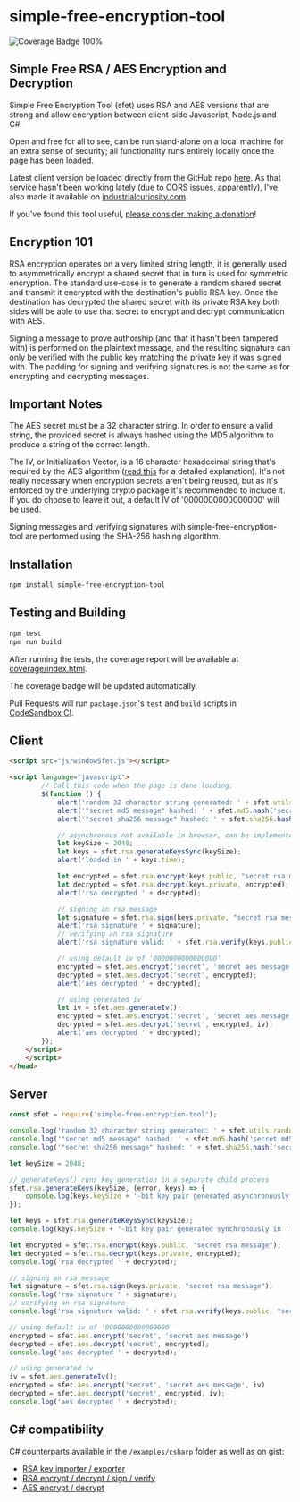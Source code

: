 # simple-free-encryption-tool

![Coverage Badge 100%](https://img.shields.io/badge/Coverage-100%25-83A603.svg?color=black&prefix=![](https://img.shields.io/badge/Coverage-100%25-83A603.svg?color=black&prefix=$coverage$))

## Simple Free RSA / AES Encryption and Decryption

Simple Free Encryption Tool (sfet) uses RSA and AES versions that are strong and allow encryption between client-side Javascript, Node.js and C#.

Open and free for all to see, can be run stand-alone on a local machine for an extra sense of security; all functionality runs entirely locally once the page has been loaded.

Latest client version be loaded directly from the GitHub repo [here](http://htmlpreview.github.io/?https://github.com/therightstuff/simple-free-encryption-tool/blob/master/dist/index.html).
As that service hasn't been working lately (due to CORS issues, apparently), I've also made it available on [industrialcuriosity.com](https://industrialcuriosity.com/sfet).

If you've found this tool useful, [please consider making a donation](https://www.industrialcuriosity.com/p/donate.html)!

## Encryption 101

RSA encryption operates on a very limited string length, it is generally used to asymmetrically encrypt a shared secret that in turn is used for symmetric encryption. The standard use-case is to generate a random shared secret and transmit it encrypted with the destination's public RSA key. Once the destination has decrypted the shared secret with its private RSA key both sides will be able to use that secret to encrypt and decrypt communication with AES.

Signing a message to prove authorship (and that it hasn't been tampered with) is performed on the plaintext message, and the resulting signature can only be verified with the public key matching the private key it was signed with. The padding for signing and verifying signatures is not the same as for encrypting and decrypting messages.

## Important Notes

The AES secret must be a 32 character string. In order to ensure a valid string, the provided secret is always hashed using the MD5 algorithm to produce a string of the correct length.

The IV, or Initialization Vector, is a 16 character hexadecimal string that's required by the AES algorithm ([read this](https://crypto.stackexchange.com/questions/3965/what-is-the-main-difference-between-a-key-an-iv-and-a-nonce) for a detailed explanation). It's not really necessary when encryption secrets aren't being reused, but as it's enforced by the underlying crypto package it's recommended to include it. If you do choose to leave it out, a default IV of '0000000000000000' will be used.

Signing messages and verifying signatures with simple-free-encryption-tool are performed using the SHA-256 hashing algorithm.

## Installation

```bash
npm install simple-free-encryption-tool
```

## Testing and Building

```bash
npm test
npm run build
```

After running the tests, the coverage report will be available at [coverage/index.html](./coverage/index.html).

The coverage badge will be updated automatically.

Pull Requests will run `package.json`'s `test` and `build` scripts in [CodeSandbox CI](https://codesandbox.io/docs/ci).

## Client

```html
<script src="js/windowSfet.js"></script>

<script language="javascript">
        // Call this code when the page is done loading.
        $(function () {
            alert('random 32 character string generated: ' + sfet.utils.randomstring.generate(32));
            alert('"secret md5 message" hashed: ' + sfet.md5.hash('secret md5 message'));
            alert('"secret sha256 message" hashed: ' + sfet.sha256.hash('secret sha256 message'));

            // asynchronous not available in browser, can be implemented using HTML5 Worker class
            let keySize = 2048;
            let keys = sfet.rsa.generateKeysSync(keySize);
            alert('loaded in ' + keys.time);

            let encrypted = sfet.rsa.encrypt(keys.public, "secret rsa message");
            let decrypted = sfet.rsa.decrypt(keys.private, encrypted);
            alert('rsa decrypted ' + decrypted);

            // signing an rsa message
            let signature = sfet.rsa.sign(keys.private, "secret rsa message");
            alert('rsa signature ' + signature);
            // verifying an rsa signature
            alert('rsa signature valid: ' + sfet.rsa.verify(keys.public, "secret rsa message", signature))

            // using default iv of '0000000000000000'
            encrypted = sfet.aes.encrypt('secret', 'secret aes message')
            decrypted = sfet.aes.decrypt('secret', encrypted);
            alert('aes decrypted ' + decrypted);

            // using generated iv
            let iv = sfet.aes.generateIv();
            encrypted = sfet.aes.encrypt('secret', 'secret aes message', iv)
            decrypted = sfet.aes.decrypt('secret', encrypted, iv);
            alert('aes decrypted ' + decrypted);
        });
    </script>
    </script>
</head>
```

## Server

```javascript
const sfet = require('simple-free-encryption-tool');

console.log('random 32 character string generated: ' + sfet.utils.randomstring.generate(32));
console.log('"secret md5 message" hashed: ' + sfet.md5.hash('secret md5 message'));
console.log('"secret sha256 message" hashed: ' + sfet.sha256.hash('secret sha256 message'));

let keySize = 2048;

// generateKeys() runs key generation in a separate child process
sfet.rsa.generateKeys(keySize, (error, keys) => {
    console.log(keys.keySize + '-bit key pair generated asynchronously in ' + keys.time + 'ms');
});

let keys = sfet.rsa.generateKeysSync(keySize);
console.log(keys.keySize + '-bit key pair generated synchronously in ' + keys.time + 'ms');

let encrypted = sfet.rsa.encrypt(keys.public, "secret rsa message");
let decrypted = sfet.rsa.decrypt(keys.private, encrypted);
console.log('rsa decrypted ' + decrypted);

// signing an rsa message
let signature = sfet.rsa.sign(keys.private, "secret rsa message");
console.log('rsa signature ' + signature);
// verifying an rsa signature
console.log('rsa signature valid: ' + sfet.rsa.verify(keys.public, "secret rsa message", signature))

// using default iv of '0000000000000000'
encrypted = sfet.aes.encrypt('secret', 'secret aes message')
decrypted = sfet.aes.decrypt('secret', encrypted);
console.log('aes decrypted ' + decrypted);

// using generated iv
iv = sfet.aes.generateIv();
encrypted = sfet.aes.encrypt('secret', 'secret aes message', iv)
decrypted = sfet.aes.decrypt('secret', encrypted, iv);
console.log('aes decrypted ' + decrypted);
```

## C# compatibility

C# counterparts available in the `/examples/csharp` folder as well as on gist:

* [RSA key importer / exporter](https://gist.github.com/therightstuff/aa65356e95f8d0aae888e9f61aa29414)
* [RSA encrypt / decrypt / sign / verify](https://gist.github.com/therightstuff/4db89368887dba2fe8935b2fb329f5aa)
* [AES encrypt / decrypt](https://gist.github.com/therightstuff/30e5cbd9b1e0de1b8865c8fb6e2971e4)
